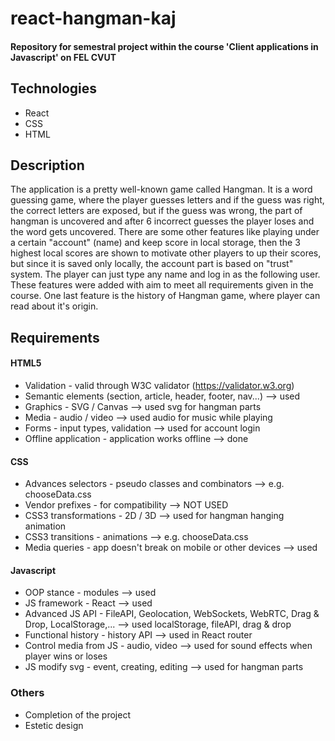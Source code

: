 # react-hangman-kaj

#### Repository for semestral project within the course 'Client applications in Javascript' on FEL CVUT
## Technologies

* React
* CSS
* HTML
## Description

The application is a pretty well-known game called Hangman. It is a word guessing game, where the player guesses letters
and if the guess was right, the correct letters are exposed, but if the guess was wrong, the part of hangman is uncovered
and after 6 incorrect guesses the player loses and the word gets uncovered. There are some other features like playing
under a certain "account" (name) and keep score in local storage, then the 3 highest local scores are shown to motivate
other players to up their scores, but since it is saved only locally, the account part is based on "trust" system.
The player can just type any name and log in as the following user. These features were added with aim to meet all requirements
given in the course. One last feature is the history of Hangman game, where player can read about it's origin.

## Requirements

#### HTML5
 - Validation - valid through W3C validator (https://validator.w3.org)
 - Semantic elements (section, article, header, footer, nav...) --> used
 - Graphics - SVG / Canvas --> used svg for hangman parts
 - Media - audio / video --> used audio for music while playing
 - Forms - input types, validation --> used for account login
 - Offline application - application works offline --> done

#### CSS
 - Advances selectors - pseudo classes and combinators --> e.g. chooseData.css
 - Vendor prefixes - for compatibility --> NOT USED
 - CSS3 transformations - 2D / 3D --> used for hangman hanging animation
 - CSS3 transitions - animations --> e.g. chooseData.css
 - Media queries - app doesn't break on mobile or other devices --> used

#### Javascript
 - OOP stance - modules --> used
 - JS framework - React --> used
 - Advanced JS API - FileAPI, Geolocation, WebSockets, WebRTC, Drag & Drop, LocalStorage,... --> used localStorage, fileAPI, drag & drop
 - Functional history - history API --> used in React router
 - Control media from JS - audio, video --> used for sound effects when player wins or loses
 - JS modify svg - event, creating, editing --> used for hangman parts

### Others
 - Completion of the project
 - Estetic design